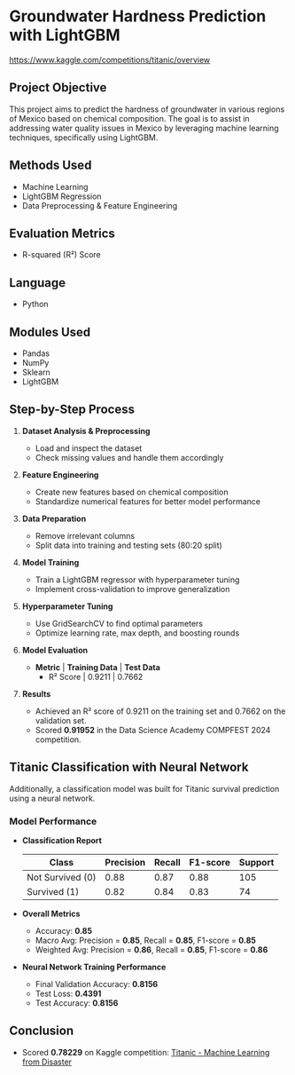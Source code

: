 # Groundwater Hardness Prediction with LightGBM
https://www.kaggle.com/competitions/titanic/overview

## Project Objective
This project aims to predict the hardness of groundwater in various regions of Mexico based on chemical composition. The goal is to assist in addressing water quality issues in Mexico by leveraging machine learning techniques, specifically using LightGBM.

## Methods Used
* Machine Learning
* LightGBM Regression
* Data Preprocessing & Feature Engineering

## Evaluation Metrics
* R-squared (R²) Score

## Language
* Python

## Modules Used
* Pandas
* NumPy
* Sklearn
* LightGBM

## Step-by-Step Process

1. **Dataset Analysis & Preprocessing**
    * Load and inspect the dataset
    * Check missing values and handle them accordingly

2. **Feature Engineering**
    * Create new features based on chemical composition
    * Standardize numerical features for better model performance

3. **Data Preparation**
    * Remove irrelevant columns
    * Split data into training and testing sets (80:20 split)

4. **Model Training**
    * Train a LightGBM regressor with hyperparameter tuning
    * Implement cross-validation to improve generalization

5. **Hyperparameter Tuning**
    * Use GridSearchCV to find optimal parameters
    * Optimize learning rate, max depth, and boosting rounds

6. **Model Evaluation**
    * **Metric** | **Training Data** | **Test Data**
        * R² Score | 0.9211 | 0.7662

7. **Results**
    * Achieved an R² score of 0.9211 on the training set and 0.7662 on the validation set.
    * Scored **0.91952** in the Data Science Academy COMPFEST 2024 competition.

## Titanic Classification with Neural Network

Additionally, a classification model was built for Titanic survival prediction using a neural network.

### Model Performance

* **Classification Report**
  
    | Class | Precision | Recall | F1-score | Support |
    |-------|------------|------------|------------|------------|
    | Not Survived (0) | 0.88 | 0.87 | 0.88 | 105 |
    | Survived (1) | 0.82 | 0.84 | 0.83 | 74 |

* **Overall Metrics**
  * Accuracy: **0.85**
  * Macro Avg: Precision = **0.85**, Recall = **0.85**, F1-score = **0.85**
  * Weighted Avg: Precision = **0.86**, Recall = **0.85**, F1-score = **0.86**

* **Neural Network Training Performance**
  * Final Validation Accuracy: **0.8156**
  * Test Loss: **0.4391**
  * Test Accuracy: **0.8156**

## Conclusion
 * Scored **0.78229** on Kaggle competition: [Titanic - Machine Learning from Disaster](https://www.kaggle.com/competitions/titanic/overview)
